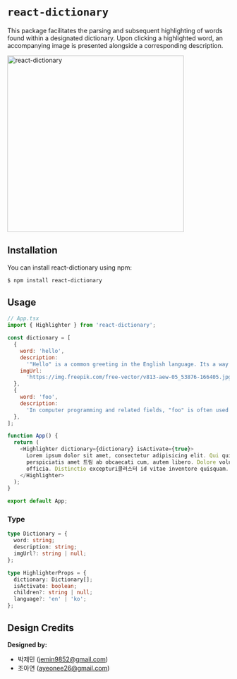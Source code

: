# `react-dictionary`

This package facilitates the parsing and subsequent highlighting of words found within a designated dictionary. Upon clicking a highlighted word, an accompanying image is presented alongside a corresponding description.

<p>
  <img width='400' src="https://github.com/bae-sh/react-dictionary/assets/37887690/52a8bfd2-9f11-4ee4-a5c0-2bff85301b40" alt="react-dictionary" />
</p>


## Installation

You can install react-dictionary using npm:

```bash
$ npm install react-dictionary
```

## Usage

```javascript
// App.tsx
import { Highlighter } from 'react-dictionary';

const dictionary = [
  {
    word: 'hello',
    description:
      '"Hello" is a common greeting in the English language. Its a way to say "hi" or to initiate a friendly conversation with someone. When you say "hello" to someone, you are typically expressing a friendly and polite acknowledgment of their presence or initiating a conversation with them.',
    imgUrl:
      'https://img.freepik.com/free-vector/v813-aew-05_53876-166405.jpg?w=2000&t=st=1693808537~exp=1693809137~hmac=5da4c630c2d9098fc7c4d8df88fb7fa1e83e56555e441e8708e10772cf588396',
  },
  {
    word: 'foo',
    description:
      'In computer programming and related fields, "foo" is often used as a placeholder or a generic name when referring to variables, functions, or code snippets. It is a part of a set of placeholder names that also includes "bar" and "baz."',
  },
];

function App() {
  return (
    <Highlighter dictionary={dictionary} isActivate={true}>
      Lorem ipsum dolor sit amet, consectetur adipisicing elit. Qui quis quibusdam delectus
      perspiciatis amet 트림 ab obcaecati cum, autem libero. Dolore voluptatum voluptate similique
      officia. Distinctio excepturi클러스터 id vitae inventore quisquam.
    </Highlighter>
  );
}

export default App;
```

### Type

```typescript
type Dictionary = {
  word: string;
  description: string;
  imgUrl?: string | null;
};

type HighlighterProps = {
  dictionary: Dictionary[];
  isActivate: boolean;
  children?: string | null;
  language?: 'en' | 'ko';
};
```

## Design Credits

**Designed by:**

- 박제민 (jemin9852@gmail.com)
- 조아연 (ayeonee26@gmail.com)
